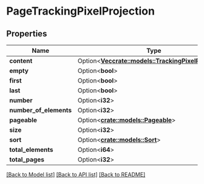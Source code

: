 # PageTrackingPixelProjection

## Properties

| Name                   | Type                                                                               | Description | Notes      |
| ---------------------- | ---------------------------------------------------------------------------------- | ----------- | ---------- |
| **content**            | Option<[**Vec<crate::models::TrackingPixelProjection>**](TrackingPixelProjection)> |             | [optional] |
| **empty**              | Option<**bool**>                                                                   |             | [optional] |
| **first**              | Option<**bool**>                                                                   |             | [optional] |
| **last**               | Option<**bool**>                                                                   |             | [optional] |
| **number**             | Option<**i32**>                                                                    |             | [optional] |
| **number_of_elements** | Option<**i32**>                                                                    |             | [optional] |
| **pageable**           | Option<[**crate::models::Pageable**](Pageable)>                                    |             | [optional] |
| **size**               | Option<**i32**>                                                                    |             | [optional] |
| **sort**               | Option<[**crate::models::Sort**](Sort)>                                            |             | [optional] |
| **total_elements**     | Option<**i64**>                                                                    |             | [optional] |
| **total_pages**        | Option<**i32**>                                                                    |             | [optional] |

[[Back to Model list]](../README#documentation-for-models) [[Back to API list]](../README#documentation-for-api-endpoints) [[Back to README]](../README)
